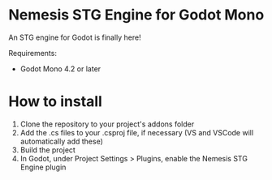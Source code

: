 # Nemesis STG Engine for Godot Mono

An STG engine for Godot is finally here!

Requirements:
- Godot Mono 4.2 or later

# How to install

1. Clone the repository to your project's addons folder
1. Add the .cs files to your .csproj file, if necessary (VS and VSCode will automatically add these)
1. Build the project
1. In Godot, under Project Settings > Plugins, enable the Nemesis STG Engine plugin